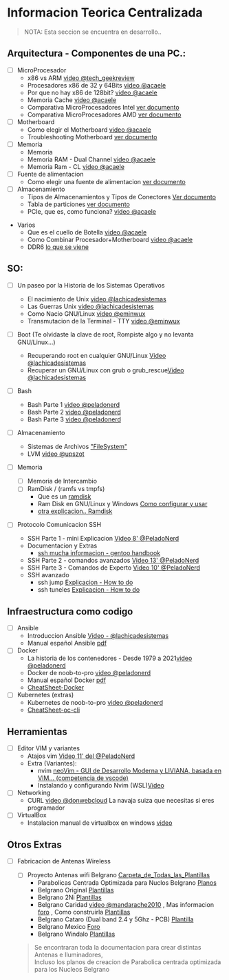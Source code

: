 # Informacion Teorica Centralizada 
> NOTA: Esta seccion se encuentra en desarrollo..


## Arquitectura  - Componentes de una PC.:
- [ ] MicroProcesador
    - x86 vs ARM [video @tech_geekreview](https://www.youtube.com/watch?v=4izGC6YbMtU)
    - Procesadores x86 de 32 y 64Bits [video @acaele](https://www.youtube.com/watch?v=msOMy8JksZg)
    - Por que no hay x86 de 128bit? [video @acaele](https://www.youtube.com/watch?v=LF_5_lB4mW8)
    - Memoria Cache [video @acaele](https://www.youtube.com/watch?v=0meqGr8EkvE)
    - Comparativa MicroProcesadores Intel [ver documento](../Teoria/Comparativa_Intel.png)
    - Comparativa MicroProcesadores AMD [ver documento](../Teoria/Comparativa_AMD.png)
- [ ] Motherboard
    - Como elegir el Motherboard [video @acaele](https://www.youtube.com/watch?v=R-3rf2ay5Vs)
    - Troubleshooting Motherboard [ver documento](https://hardzone.es/tutoriales/reparacion/comprobar-placa-base-problemas/)
- [ ] Memoria
    - Memoria
    - Memoria RAM - Dual Channel [video @acaele](https://www.youtube.com/watch?v=DcVDSkf0MsA)
    - Memoria Ram - CL [video @acaele](https://www.youtube.com/watch?v=3bAtzt-D33c)
- [ ] Fuente  de alimentacion
    - Como elegir una fuente de alimentacion [ver documento](https://www.intel.la/content/www/xl/es/gaming/resources/power-supply.html)
- [ ] Almacenamiento
    - Tipos de Almacenamientos y Tipos de Conectores [Ver documento](../Almacenamiento/Tipos_Almacenamiento.md)
    - Tabla de particiones [ver documento](../.img/Particionamiento/Tabla_Particiones_GPT.png)
    - PCIe, que es, como funciona? [video @acaele](https://www.youtube.com/watch?v=Fj7F7Qs9-us)

- Varios
    - Que es el cuello de Botella [video @acaele](https://www.youtube.com/watch?v=sEfDrCzwyfI)
    - Como Combinar Procesador+Motherboard [video @acaele](https://www.youtube.com/watch?v=UIGX8D92B6A)
    - DDR6 [lo que se viene](https://hardzone.es/noticias/componentes/especificaciones-memoria-ram-ddr6/)


## SO:
- [ ] Un paseo por la Historia de los Sistemas Operativos
    - El nacimiento de Unix [video @lachicadesistemas](https://www.youtube.com/watch?v=R4znx49SLxA) 
    - Las Guerras Unix [video @lachicadesistemas](https://www.youtube.com/watch?v=OdiKXo7EQ20)
    - Como Nacio GNU/Linux [video @eminwux](https://www.youtube.com/watch?v=Rch039H0SL4)
    - Transmutacion de la Terminal - TTY [video @eminwux](https://www.youtube.com/watch?v=xD8p3PNhChE) 

- [ ] Boot (Te olvidaste la clave de root, Rompiste algo y no levanta GNU/Linux...)
   - Recuperando root en cualquier GNU/Linux [Video @lachicadesistemas](https://www.youtube.com/watch?v=CEWeNrnDvBE)
   - Recuperar un GNU/Linux con grub o grub_rescue[Video @lachicadesistemas](https://www.youtube.com/watch?v=kmxzUmkjOlo)
   
- [ ] Bash
    - Bash Parte 1 [video @peladonerd](https://www.youtube.com/watch?v=4_ub6614dwY&t=5s)
    - Bash Parte 2 [video @peladonerd](https://www.youtube.com/watch?v=0D6MOPyPq-c&t=18s)
    - Bash Parte 3 [video @peladonerd](https://www.youtube.com/watch?v=BTm__-_YrSw&t=2s)
    
- [ ] Almacenamiento
    - Sistemas de Archivos ["FileSystem"](../Teoria/FileSistem.md)
    - LVM [video @upszot](https://youtu.be/caUXbuu_O0k)

- [ ] Memoria 
    - [ ] Memoria de Intercambio
    - [ ] RamDisk / (ramfs vs tmpfs)
        - Que es un [ramdisk](https://www.kingston.com/latam/blog/pc-performance/what-is-ram-disk)
        - Ram Disk en GNU/Linux y Windows [Como configurar y usar](https://logico.ar/blog/2023/02/17/configurar-ram-disks-en-linux-y-windows)  
        - [otra explicacion.. Ramdisk](https://www.linuxadictos.com/crea-un-ramdisk-en-tu-distribucion-linux.html)

- [ ] Protocolo Comunicacion SSH
    - SSH Parte 1 - mini Explicacion [Video 8' @PeladoNerd](https://www.youtube.com/watch?v=RMS5zBYQIqA)
    - Documentacion y Extras
        - [ssh mucha informacion -  gentoo handbook](https://wiki.gentoo.org/wiki/SSH)
    - SSH Parte 2 - comandos avanzados [Video 13' @PeladoNerd](https://www.youtube.com/watch?v=IDDmqlN-hF0&t=262s)
    - SSH Parte 3 - Comandos de Experto [Video 10' @PeladoNerd](https://www.youtube.com/watch?v=ZHSGGG_WwUs)
    - SSH avanzado
        - ssh jump [Explicacion - How to do](https://wiki.gentoo.org/wiki/SSH_jump_host)
        - ssh tuneles [Explicacion - How to do](https://wiki.gentoo.org/wiki/SSH_tunneling)

## Infraestructura como codigo
- [ ] Ansible
    - Introduccion Ansible [Video - @lachicadesistemas](https://youtu.be/yB7oWJbMd3A?feature=shared)
    - Manual español Ansible [pdf](https://github.com/upszot/UTN-FRA_SO_Ansible/blob/main/Extras/ansible-es.pdf)
- [ ] Docker
    - La historia de los contenedores - Desde 1979 a 2021[video @peladonerd](https://www.youtube.com/watch?v=K0nHZlHNfQ4)
    - Docker de noob-to-pro [video @peladonerd](https://www.youtube.com/watch?v=CV_Uf3Dq-EU&t=2867s)
    - Manual español Docker [pdf](https://github.com/upszot/UTN-FRA_SO_Docker/blob/master/Extras/docker-es.pdf)
    - [CheatSheet-Docker](https://dockerlabs.collabnix.com/docker/cheatsheet)
- [ ] Kubernetes (extras)
    - Kubernetes de noob-to-pro [video @peladonerd](https://www.youtube.com/watch?v=CV_Uf3Dq-EU&t=2867s)
    - [CheatSheet-oc-cli](https://cheatography.com/itservicestart-up/cheat-sheets/oc-cli-commands/pdf/?last=1479976646)

## Herramientas
- [ ] Editor VIM y variantes
    - Atajos vim [Video 11' del @PeladoNerd](https://www.youtube.com/watch?v=TmNa4y-K5Z8)   
    - Extra (Variantes):
        - nvim [neoVim - GUI de Desarrollo Moderna y LIVIANA, basada en VIM... (competencia de vscode)](https://neovim.io/)
        - Instalando y configurando Nvim (WSL)[Video](https://www.youtube.com/watch?v=xBU2nuMCMRQ)
- [ ] Networking
    - CURL [video @donwebcloud](https://www.youtube.com/watch?v=n3NtrQYrjDw)  La navaja suiza que necesitas si eres programador
- [ ] VirtualBox
     - Instalacion manual de virtualbox en windows [video](https://www.youtube.com/watch?v=uiFZUfmFAus)


## Otros Extras
- [ ] Fabricacion de Antenas Wireless
    - [ ] Proyecto Antenas wifi Belgrano [Carpeta_de_Todas_las_Plantillas](../Extras/Fabricacion_Antenas_Wifi/Proyecto_Antenas_Belgrano/)
        - Parabolicas Centrada Optimizada para Nuclos Belgrano [Planos](../Extras/Fabricacion_Antenas_Wifi/Proyecto_Antenas_Belgrano/Parabolica_Centrada_para_Iluminador_Belgrano/)
        - Belgrano Original [Plantillas](../Extras/Fabricacion_Antenas_Wifi/Proyecto_Antenas_Belgrano/Belgrano/05-05-2010-Belgrano%20Mandarache%20x%20chalenger.pdf)
        - Belgrano 2Ni [Plantillas](../Extras/Fabricacion_Antenas_Wifi/Proyecto_Antenas_Belgrano/Belgrano_2Ni/Belgrano-2ni_20110907.pdf)
        - Belgrano Caridad [video @mandarache2010](https://www.youtube.com/watch?v=9nzxYgaYgHk) , Mas informacion [foro](https://foro.seguridadwireless.net/antenas/belgrano-caridad/) , Como construirla [Plantillas](../Extras/Fabricacion_Antenas_Wifi/Proyecto_Antenas_Belgrano/Belgrano_Caridad/)
        - Belgrano Cataro (Dual band 2.4 y 5Ghz - PCB) [Plantilla](../Extras/Fabricacion_Antenas_Wifi/Proyecto_Antenas_Belgrano/Belgrano_Cataro/)
        - Belgrano Mexico [Foro](https://foro.seguridadwireless.net/antenas/belgrano-mexico-otro-exito-del-proyecto-belgrano/)
        - Belgrano Windalo [Plantillas](../Extras/Fabricacion_Antenas_Wifi/Proyecto_Antenas_Belgrano/Belgrano_Windalo/)

    > Se encontraran toda la documentacion para crear distintas Antenas e Iluminadores, </br>
    > Incluso los planos de creacion de Parabolica centrada optimizada para los Nucleos Belgrano

